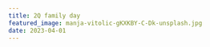 ```yaml
---
title: 2Q family day
featured_image: manja-vitolic-gKXKBY-C-Dk-unsplash.jpg
date: 2023-04-01
---
```

